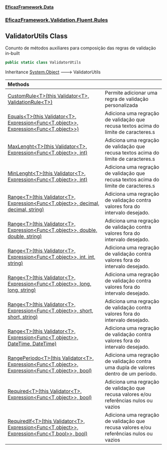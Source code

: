 #### [EficazFramework.Data](EficazFrameworkData.md 'EficazFramework Data')
### [EficazFramework.Validation.Fluent.Rules](EficazFrameworkData.md#EficazFramework.Validation.Fluent.Rules 'EficazFramework.Validation.Fluent.Rules')

## ValidatorUtils Class

Conunto de métodos auxiliares para composição das regras de validação in-built

```csharp
public static class ValidatorUtils
```

Inheritance [System.Object](https://docs.microsoft.com/en-us/dotnet/api/System.Object 'System.Object') &#129106; ValidatorUtils

| Methods | |
| :--- | :--- |
| [CustomRule&lt;T&gt;(this Validator&lt;T&gt;, ValidationRule&lt;T&gt;)](EficazFramework.Validation.Fluent.Rules/ValidatorUtils/CustomRule_T_(thisValidator_T_,ValidationRule_T_).md 'EficazFramework.Validation.Fluent.Rules.ValidatorUtils.CustomRule<T>(this EficazFramework.Validation.Fluent.Validator<T>, EficazFramework.Validation.Fluent.Rules.ValidationRule<T>)') | Permite adicionar uma regra de validação personalizada |
| [Equals&lt;T&gt;(this Validator&lt;T&gt;, Expression&lt;Func&lt;T,object&gt;&gt;, Expression&lt;Func&lt;T,object&gt;&gt;)](EficazFramework.Validation.Fluent.Rules/ValidatorUtils/Equals_T_(thisValidator_T_,Expression_Func_T,object__,Expression_Func_T,object__).md 'EficazFramework.Validation.Fluent.Rules.ValidatorUtils.Equals<T>(this EficazFramework.Validation.Fluent.Validator<T>, System.Linq.Expressions.Expression<System.Func<T,object>>, System.Linq.Expressions.Expression<System.Func<T,object>>)') | Adiciona uma regração de validação que recusa textos acima do limite de caracteres.s |
| [MaxLenght&lt;T&gt;(this Validator&lt;T&gt;, Expression&lt;Func&lt;T,object&gt;&gt;, int)](EficazFramework.Validation.Fluent.Rules/ValidatorUtils/MaxLenght_T_(thisValidator_T_,Expression_Func_T,object__,int).md 'EficazFramework.Validation.Fluent.Rules.ValidatorUtils.MaxLenght<T>(this EficazFramework.Validation.Fluent.Validator<T>, System.Linq.Expressions.Expression<System.Func<T,object>>, int)') | Adiciona uma regração de validação que recusa textos acima do limite de caracteres.s |
| [MinLenght&lt;T&gt;(this Validator&lt;T&gt;, Expression&lt;Func&lt;T,object&gt;&gt;, int)](EficazFramework.Validation.Fluent.Rules/ValidatorUtils/MinLenght_T_(thisValidator_T_,Expression_Func_T,object__,int).md 'EficazFramework.Validation.Fluent.Rules.ValidatorUtils.MinLenght<T>(this EficazFramework.Validation.Fluent.Validator<T>, System.Linq.Expressions.Expression<System.Func<T,object>>, int)') | Adiciona uma regração de validação que recusa textos acima do limite de caracteres.s |
| [Range&lt;T&gt;(this Validator&lt;T&gt;, Expression&lt;Func&lt;T,object&gt;&gt;, decimal, decimal, string)](EficazFramework.Validation.Fluent.Rules/ValidatorUtils/Range_T_(thisValidator_T_,Expression_Func_T,object__,decimal,decimal,string).md 'EficazFramework.Validation.Fluent.Rules.ValidatorUtils.Range<T>(this EficazFramework.Validation.Fluent.Validator<T>, System.Linq.Expressions.Expression<System.Func<T,object>>, decimal, decimal, string)') | Adiciona uma regração de validação contra valores fora do intervalo desejado. |
| [Range&lt;T&gt;(this Validator&lt;T&gt;, Expression&lt;Func&lt;T,object&gt;&gt;, double, double, string)](EficazFramework.Validation.Fluent.Rules/ValidatorUtils/Range_T_(thisValidator_T_,Expression_Func_T,object__,double,double,string).md 'EficazFramework.Validation.Fluent.Rules.ValidatorUtils.Range<T>(this EficazFramework.Validation.Fluent.Validator<T>, System.Linq.Expressions.Expression<System.Func<T,object>>, double, double, string)') | Adiciona uma regração de validação contra valores fora do intervalo desejado. |
| [Range&lt;T&gt;(this Validator&lt;T&gt;, Expression&lt;Func&lt;T,object&gt;&gt;, int, int, string)](EficazFramework.Validation.Fluent.Rules/ValidatorUtils/Range_T_(thisValidator_T_,Expression_Func_T,object__,int,int,string).md 'EficazFramework.Validation.Fluent.Rules.ValidatorUtils.Range<T>(this EficazFramework.Validation.Fluent.Validator<T>, System.Linq.Expressions.Expression<System.Func<T,object>>, int, int, string)') | Adiciona uma regração de validação contra valores fora do intervalo desejado. |
| [Range&lt;T&gt;(this Validator&lt;T&gt;, Expression&lt;Func&lt;T,object&gt;&gt;, long, long, string)](EficazFramework.Validation.Fluent.Rules/ValidatorUtils/Range_T_(thisValidator_T_,Expression_Func_T,object__,long,long,string).md 'EficazFramework.Validation.Fluent.Rules.ValidatorUtils.Range<T>(this EficazFramework.Validation.Fluent.Validator<T>, System.Linq.Expressions.Expression<System.Func<T,object>>, long, long, string)') | Adiciona uma regração de validação contra valores fora do intervalo desejado. |
| [Range&lt;T&gt;(this Validator&lt;T&gt;, Expression&lt;Func&lt;T,object&gt;&gt;, short, short, string)](EficazFramework.Validation.Fluent.Rules/ValidatorUtils/Range_T_(thisValidator_T_,Expression_Func_T,object__,short,short,string).md 'EficazFramework.Validation.Fluent.Rules.ValidatorUtils.Range<T>(this EficazFramework.Validation.Fluent.Validator<T>, System.Linq.Expressions.Expression<System.Func<T,object>>, short, short, string)') | Adiciona uma regração de validação contra valores fora do intervalo desejado. |
| [Range&lt;T&gt;(this Validator&lt;T&gt;, Expression&lt;Func&lt;T,object&gt;&gt;, DateTime, DateTime)](EficazFramework.Validation.Fluent.Rules/ValidatorUtils/Range_T_(thisValidator_T_,Expression_Func_T,object__,DateTime,DateTime).md 'EficazFramework.Validation.Fluent.Rules.ValidatorUtils.Range<T>(this EficazFramework.Validation.Fluent.Validator<T>, System.Linq.Expressions.Expression<System.Func<T,object>>, System.DateTime, System.DateTime)') | Adiciona uma regração de validação contra valores fora do intervalo desejado. |
| [RangePeriodo&lt;T&gt;(this Validator&lt;T&gt;, Expression&lt;Func&lt;T,object&gt;&gt;, Expression&lt;Func&lt;T,object&gt;&gt;, bool)](EficazFramework.Validation.Fluent.Rules/ValidatorUtils/RangePeriodo_T_(thisValidator_T_,Expression_Func_T,object__,Expression_Func_T,object__,bool).md 'EficazFramework.Validation.Fluent.Rules.ValidatorUtils.RangePeriodo<T>(this EficazFramework.Validation.Fluent.Validator<T>, System.Linq.Expressions.Expression<System.Func<T,object>>, System.Linq.Expressions.Expression<System.Func<T,object>>, bool)') | Adiciona uma regração de validação contra uma dupla de valores dentro de um período. |
| [Required&lt;T&gt;(this Validator&lt;T&gt;, Expression&lt;Func&lt;T,object&gt;&gt;, bool)](EficazFramework.Validation.Fluent.Rules/ValidatorUtils/Required_T_(thisValidator_T_,Expression_Func_T,object__,bool).md 'EficazFramework.Validation.Fluent.Rules.ValidatorUtils.Required<T>(this EficazFramework.Validation.Fluent.Validator<T>, System.Linq.Expressions.Expression<System.Func<T,object>>, bool)') | Adiciona uma regração de validação que recusa valores e/ou referências nulos ou vazios |
| [RequiredIf&lt;T&gt;(this Validator&lt;T&gt;, Expression&lt;Func&lt;T,object&gt;&gt;, Expression&lt;Func&lt;T,bool&gt;&gt;, bool)](EficazFramework.Validation.Fluent.Rules/ValidatorUtils/RequiredIf_T_(thisValidator_T_,Expression_Func_T,object__,Expression_Func_T,bool__,bool).md 'EficazFramework.Validation.Fluent.Rules.ValidatorUtils.RequiredIf<T>(this EficazFramework.Validation.Fluent.Validator<T>, System.Linq.Expressions.Expression<System.Func<T,object>>, System.Linq.Expressions.Expression<System.Func<T,bool>>, bool)') | Adiciona uma regração de validação que recusa valores e/ou referências nulos ou vazios |
